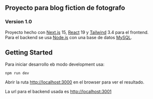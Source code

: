 ## Proyecto para blog fiction de fotografo

### Version 1.0

Proyecto hecho con [Next.js](https://nextjs.org) 15, [React](https://es.react.dev/) 19 y [Tailwind](https://tailwindcss.com/) 3.4 para el frontend. Para el backend se usa [Node.js](https://nodejs.org/es) con una base de datos [MySQL](https://www.mysql.com/).

## Getting Started

Para iniciar desarrollo eb modo development usa:

```bash
npm run dev
```

Abrir la ruta [http://localhost:3000](http://localhost:3000) en el browser para ver el resultado.

La url para el backend usada es [http://localhost:3001](http://localhost:3001)
